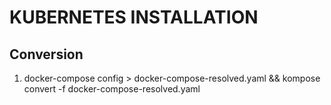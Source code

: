 # KUBERNETES INSTALLATION

## Conversion
1. docker-compose config > docker-compose-resolved.yaml && kompose convert -f docker-compose-resolved.yaml
